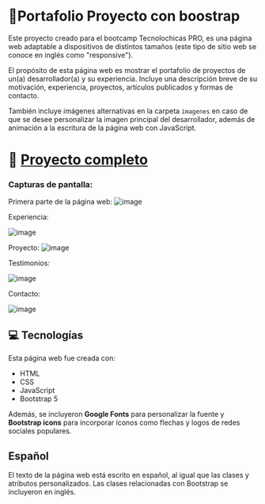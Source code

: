 # 📑Portafolio Proyecto con boostrap

Este proyecto creado para el bootcamp Tecnolochicas PRO, es una página web adaptable a dispositivos de distintos tamaños (este tipo de sitio web se conoce en inglés como "responsive"). 

El propósito de esta página web es mostrar el portafolio de proyectos de un(a) desarrollador(a) y su experiencia. Incluye una descripción breve de su motivación, experiencia, proyectos, artículos publicados y formas de contacto. 

También incluye imágenes alternativas en la carpeta `imagenes` en caso de que se desee personalizar la imagen principal del desarrollador, además de animación a la escritura de la página web con JavaScript.

# 🔗 [Proyecto completo](https://portafoliotc.netlify.app/)

### Capturas de pantalla:

Primera parte de la página web:
![image](https://github.com/Moonblack95/Portafolio-TecnoPro/assets/139600701/7e4e102e-44e1-4bda-a7c1-707d2ced67d8)





Experiencia:

![image](https://github.com/Moonblack95/Portafolio-TecnoPro/assets/139600701/427954e8-e9d3-4f90-8f02-b000ba5cfb50)


Proyecto:
![image](https://github.com/Moonblack95/Portafolio-TecnoPro/assets/139600701/74dd233b-81be-40c5-849d-cf2735e049c3)

Testimonios:

![image](https://github.com/Moonblack95/Portafolio-TecnoPro/assets/139600701/5a567790-ef0f-4ccb-baa3-588772e8cf9f)


Contacto:

![image](https://github.com/Moonblack95/Portafolio-TecnoPro/assets/139600701/34915f14-6936-4fc4-a483-c9694b72c27b)


## 💻 Tecnologías

Esta página web fue creada con:

* HTML
* CSS
* JavaScript 
* Bootstrap 5

Además, se incluyeron **Google Fonts** para personalizar la fuente y **Bootstrap icons** para incorporar íconos como flechas y logos de redes sociales populares. 

## Español

El texto de la página web está escrito en español, al igual que las clases y atributos personalizados. Las clases relacionadas con Bootstrap se incluyeron en inglés.




